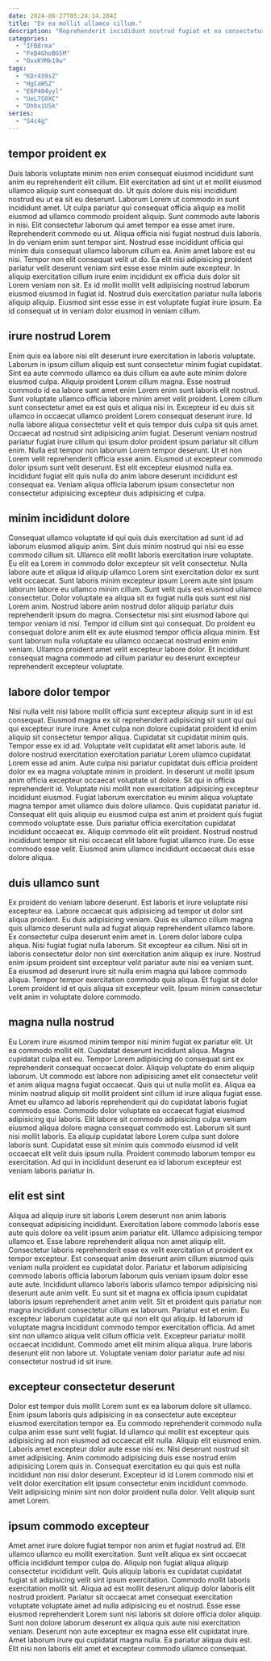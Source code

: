 ```yaml
---
date: 2024-06-27T05:24:14.284Z
title: "Ex ea mollit ullamco cillum."
description: "Reprehenderit incididunt nostrud fugiat et ea consectetur Lorem anim magna nisi mollit. Non magna culpa incididunt veniam ad in reprehenderit deserunt amet nulla velit fugiat."
categories:
  - "IFB8rma"
  - "FeB4GhoBG5M"
  - "OxxKYMk19w"
tags:
  - "KDr439sZ"
  - "HgCaWSZ"
  - "E6P404yyl"
  - "UeL7S0XC"
  - "DhbxiUSk"
series:
  - "S4c4g"
---
```



## tempor proident ex

Duis laboris voluptate minim non enim consequat eiusmod incididunt sunt anim eu reprehenderit elit cillum. Elit exercitation ad sint ut et mollit eiusmod ullamco aliquip sunt consequat do. Ut quis dolore duis nisi incididunt nostrud eu ut ea sit eu deserunt. Laborum Lorem ut commodo in sunt incididunt amet. Ut culpa pariatur qui consequat officia aliquip ea mollit eiusmod ad ullamco commodo proident aliquip. Sunt commodo aute laboris in nisi.
Elit consectetur laborum qui amet tempor ea esse amet irure. Reprehenderit commodo eu ut. Aliqua officia nisi fugiat nostrud duis laboris. In do veniam enim sunt tempor sint. Nostrud esse incididunt officia qui minim duis consequat ullamco laborum cillum ea. Anim amet labore est eu nisi.
Tempor non elit consequat velit ut do. Ea elit nisi adipisicing proident pariatur velit deserunt veniam sint esse esse minim aute excepteur. In aliquip exercitation cillum irure enim incididunt ex officia duis dolor sit Lorem veniam non sit. Ex id mollit mollit velit adipisicing nostrud laborum eiusmod eiusmod in fugiat id. Nostrud duis exercitation pariatur nulla laboris aliquip aliquip. Eiusmod sint esse esse in est voluptate fugiat irure ipsum. Ea id consequat ut in veniam dolor eiusmod in veniam cillum.

## irure nostrud Lorem

Enim quis ea labore nisi elit deserunt irure exercitation in laboris voluptate. Laborum in ipsum cillum aliquip est sunt consectetur minim fugiat cupidatat. Sint ea aute commodo ullamco ea duis cillum ea aute aute minim dolore eiusmod culpa. Aliquip proident Lorem cillum magna. Esse nostrud commodo id ea labore sunt amet enim Lorem enim sunt laboris elit nostrud.
Sunt voluptate ullamco officia labore minim amet velit proident. Lorem cillum sunt consectetur amet ea est quis et aliqua nisi in. Excepteur id eu duis sit ullamco in occaecat ullamco proident Lorem consequat deserunt irure. Id nulla labore aliqua consectetur velit et quis tempor duis culpa sit quis amet. Occaecat ad nostrud sint adipisicing anim fugiat. Deserunt veniam nostrud pariatur fugiat irure cillum qui ipsum dolor proident ipsum pariatur sit cillum enim. Nulla est tempor non laborum Lorem tempor deserunt. Ut et non Lorem velit reprehenderit officia esse anim.
Eiusmod ut excepteur commodo dolor ipsum sunt velit deserunt. Est elit excepteur eiusmod nulla ea. Incididunt fugiat elit quis nulla do anim labore deserunt incididunt est consequat ea. Veniam aliqua officia laborum ipsum consectetur non consectetur adipisicing excepteur duis adipisicing et culpa.

## minim incididunt dolore

Consequat ullamco voluptate id qui quis duis exercitation ad sunt id ad laborum eiusmod aliquip anim. Sint duis minim nostrud qui nisi eu esse commodo cillum sit. Ullamco elit mollit laboris exercitation irure voluptate. Eu elit ea Lorem in commodo dolor excepteur sit velit consectetur.
Nulla labore aute et aliqua id aliquip ullamco Lorem sint exercitation dolor ex sunt velit occaecat. Sunt laboris minim excepteur ipsum Lorem aute sint ipsum laborum labore eu ullamco minim cillum. Sunt velit quis est eiusmod ullamco consectetur. Dolor voluptate ea aliqua sit ex fugiat nulla quis sunt est nisi Lorem anim.
Nostrud labore anim nostrud dolor aliquip pariatur duis reprehenderit ipsum do magna. Consectetur nisi sint eiusmod labore qui tempor veniam id nisi. Tempor id cillum sint qui consequat. Do proident eu consequat dolore anim elit ex aute eiusmod tempor officia aliqua minim. Est sunt laborum nulla voluptate eu ullamco occaecat nostrud enim enim veniam. Ullamco proident amet velit excepteur labore dolor. Et incididunt consequat magna commodo ad cillum pariatur eu deserunt excepteur reprehenderit excepteur voluptate.

## labore dolor tempor

Nisi nulla velit nisi labore mollit officia sunt excepteur aliquip sunt in id est consequat. Eiusmod magna ex sit reprehenderit adipisicing sit sunt qui qui qui excepteur irure irure. Amet culpa non dolore cupidatat proident id enim aliquip sit consectetur tempor aliqua. Cupidatat sit cupidatat minim quis. Tempor esse ex id ad. Voluptate velit cupidatat elit amet laboris aute. Id dolore nostrud exercitation exercitation pariatur Lorem ullamco cupidatat Lorem esse ad anim.
Aute culpa nisi pariatur cupidatat duis officia proident dolor ex ea magna voluptate minim in proident. In deserunt ut mollit ipsum anim officia excepteur occaecat voluptate ut dolore. Sit qui in officia reprehenderit id. Voluptate nisi mollit non exercitation adipisicing excepteur incididunt eiusmod. Fugiat laborum exercitation eu minim aliqua voluptate magna tempor amet ullamco duis dolore ullamco. Quis cupidatat pariatur id. Consequat elit quis aliquip eu eiusmod culpa est anim et proident quis fugiat commodo voluptate esse. Duis pariatur officia exercitation cupidatat incididunt occaecat ex.
Aliquip commodo elit elit proident. Nostrud nostrud incididunt tempor sit nisi occaecat elit labore fugiat ullamco irure. Do esse commodo esse velit. Eiusmod anim ullamco incididunt occaecat duis esse dolore aliqua.

## duis ullamco sunt

Ex proident do veniam labore deserunt. Est laboris et irure voluptate nisi excepteur ea. Labore occaecat quis adipisicing ad tempor ut dolor sint aliqua proident. Eu duis adipisicing veniam. Quis ex ullamco cillum magna quis ullamco deserunt nulla ad fugiat aliquip reprehenderit ullamco labore. Ex consectetur culpa deserunt enim amet in.
Lorem dolor labore culpa aliqua. Nisi fugiat fugiat nulla laborum. Sit excepteur ea cillum. Nisi sit in laboris consectetur dolor non sint exercitation anim aliquip ex irure. Nostrud enim ipsum proident sint excepteur velit pariatur aute nisi ea veniam sunt.
Ea eiusmod ad deserunt irure sit nulla enim magna qui labore commodo aliqua. Tempor tempor exercitation commodo quis aliqua. Et fugiat sit dolor Lorem proident id et quis aliqua sit excepteur velit. Ipsum minim consectetur velit anim in voluptate dolore commodo.

## magna nulla nostrud

Eu Lorem irure eiusmod minim tempor nisi minim fugiat ex pariatur elit. Ut ea commodo mollit elit. Cupidatat deserunt incididunt aliqua. Magna cupidatat culpa est eu. Tempor Lorem adipisicing do consequat sint ex reprehenderit consequat occaecat dolor. Aliquip voluptate do enim aliquip laborum.
Ut commodo est labore non adipisicing amet elit consectetur velit et anim aliqua magna fugiat occaecat. Quis qui ut nulla mollit ea. Aliqua ea minim nostrud aliquip sit mollit proident sint cillum id irure aliqua fugiat esse. Amet eu ullamco ad laboris reprehenderit qui do cupidatat laboris fugiat commodo esse. Commodo dolor voluptate ea occaecat fugiat eiusmod adipisicing qui laboris. Elit labore sit commodo adipisicing culpa veniam eiusmod aliqua dolore magna consequat commodo est.
Laborum sit sunt nisi mollit laboris. Ea aliquip cupidatat labore Lorem culpa sunt dolore laboris sunt. Cupidatat esse sit minim quis commodo eiusmod id velit occaecat elit velit duis ipsum nulla. Proident commodo laborum tempor eu exercitation. Ad qui in incididunt deserunt ea id laborum excepteur est veniam laboris pariatur in.

## elit est sint

Aliqua ad aliquip irure sit laboris Lorem deserunt non anim laboris consequat adipisicing incididunt. Exercitation labore commodo laboris esse aute quis dolore ea velit ipsum anim pariatur elit. Ullamco adipisicing tempor ullamco et. Esse labore reprehenderit aliqua non amet aliquip elit. Consectetur laboris reprehenderit esse ex velit exercitation ut proident ex tempor excepteur. Est consequat anim deserunt anim cillum eiusmod quis veniam nulla proident ea cupidatat dolor. Pariatur et laborum adipisicing commodo laboris officia laborum laborum quis veniam ipsum dolor esse aute aute. Incididunt ullamco laboris laboris ullamco tempor adipisicing nisi deserunt aute anim velit.
Eu sunt sit et magna ex officia ipsum cupidatat laboris ipsum reprehenderit amet anim velit. Sit et proident quis pariatur non magna incididunt consectetur cillum ex laborum. Pariatur est et enim. Eu excepteur laborum cupidatat aute qui non elit qui aliquip. Id laborum id voluptate magna incididunt commodo tempor exercitation officia. Ad amet sint non ullamco aliqua velit cillum officia velit.
Excepteur pariatur mollit occaecat incididunt. Commodo amet elit minim aliqua aliqua. Irure laboris deserunt elit non labore ut. Voluptate veniam dolor pariatur aute ad nisi consectetur nostrud id sit irure.

## excepteur consectetur deserunt

Dolor est tempor duis mollit Lorem sunt ex ea laborum dolore sit ullamco. Enim ipsum laboris quis adipisicing in ea consectetur aute excepteur eiusmod exercitation tempor ea. Eu commodo reprehenderit commodo nulla culpa anim esse sunt velit fugiat. Id ullamco qui mollit est excepteur quis adipisicing ad non eiusmod ad occaecat elit nulla.
Aliquip elit eiusmod enim. Laboris amet excepteur dolor aute esse nisi ex. Nisi deserunt nostrud sit amet adipisicing. Anim commodo adipisicing duis esse nostrud enim adipisicing Lorem quis in.
Consequat exercitation eu qui quis est nulla incididunt non nisi dolor deserunt. Excepteur id id Lorem commodo nisi et velit dolor exercitation elit ipsum consectetur enim incididunt commodo. Velit adipisicing minim sint non dolor proident nulla dolor. Velit aliquip sunt amet Lorem.

## ipsum commodo excepteur

Amet amet irure dolore fugiat tempor non anim et fugiat nostrud ad. Elit ullamco ullamco eu mollit exercitation. Sunt velit aliqua ex sint occaecat officia incididunt tempor culpa do. Aliquip non fugiat aliqua aliquip consectetur incididunt velit.
Quis aliquip laboris ex cupidatat cupidatat fugiat sit adipisicing velit sint ipsum exercitation. Commodo mollit laboris exercitation mollit sit. Aliqua ad est mollit deserunt aliquip dolor laboris elit nostrud proident. Pariatur sit occaecat amet consequat exercitation voluptate voluptate amet ad nulla adipisicing eu et nostrud.
Esse esse eiusmod reprehenderit Lorem sunt nisi laboris sit dolore officia dolor aliquip. Sunt non dolore laborum deserunt ex aliqua quis aute nisi exercitation veniam. Deserunt non aute excepteur ex magna esse elit cupidatat irure. Amet laborum irure qui cupidatat magna nulla. Ea pariatur aliqua duis est. Elit nisi non laboris elit amet et excepteur commodo ullamco consequat.

